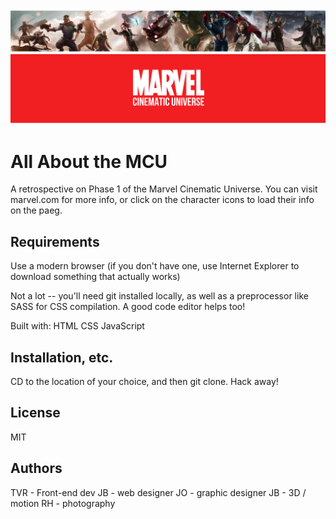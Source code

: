 ![Phase One of the MCU](/marvel_banner.png "MCU Phase 1")

# All About the MCU
A retrospective on Phase 1 of the Marvel Cinematic Universe. You can visit marvel.com for more info, or click on the character icons to load their info on the paeg. 

## Requirements
Use a modern browser (if you don't have one, use Internet Explorer to download something that actually works) 

Not a lot -- you'll need git installed locally, as well as a preprocessor like SASS for CSS compilation. A good code editor helps too!

Built with: 
HTML
CSS 
JavaScript

## Installation, etc. 
CD to the location of your choice, and then git clone. Hack away! 

## License
MIT

## Authors 
TVR - Front-end dev
JB - web designer
JO - graphic designer
JB - 3D / motion
RH - photography 

